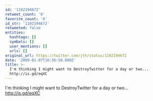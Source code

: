 ```yaml
---
id: '1102194672'
retweet_count: '0'
favorite_count: '0'
id_str: '1102194672'
retweeted: false
entities:
  hashtags: []
  symbols: []
  user_mentions: []
  urls: []
original_url: https://twitter.com/jth/status/1102194672
date: '2009-01-07T16:36:58.000Z'
title: >-
  I'm thinking I might want to DestroyTwitter for a day or two...
  http://is.gd/eqXC
---
```


I'm thinking I might want to DestroyTwitter for a day or two... http://is.gd/eqXC